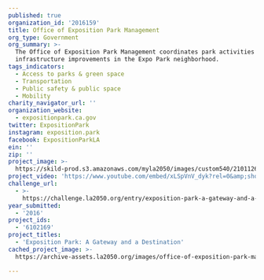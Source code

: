 ```yaml
---
published: true
organization_id: '2016159'
title: Office of Exposition Park Management
org_type: Government
org_summary: >-
  The Office of Exposition Park Management coordinates park activities and
  infrastructure improvements in the Expo Park neighborhood.
tags_indicators:
  - Access to parks & green space
  - Transportation
  - Public safety & public space
  - Mobility
charity_navigator_url: ''
organization_website:
  - expositionpark.ca.gov
twitter: ExpositionPark
instagram: exposition.park
facebook: ExpositionParkLA
ein: ''
zip: ''
project_image: >-
  https://skild-prod.s3.amazonaws.com/myla2050/images/custom540/2101126065741-team90.jpg
project_video: 'https://www.youtube.com/embed/xLSpVnV_dyk?rel=0&amp;showinfo=0'
challenge_url:
  - >-
    https://challenge.la2050.org/entry/exposition-park-a-gateway-and-a-destination
year_submitted:
  - '2016'
project_ids:
  - '6102169'
project_titles:
  - 'Exposition Park: A Gateway and a Destination'
cached_project_image: >-
  https://archive-assets.la2050.org/images/office-of-exposition-park-management/skild-prod.s3.amazonaws.com/myla2050/images/custom540/2101126065741-team90.jpg

---
```

